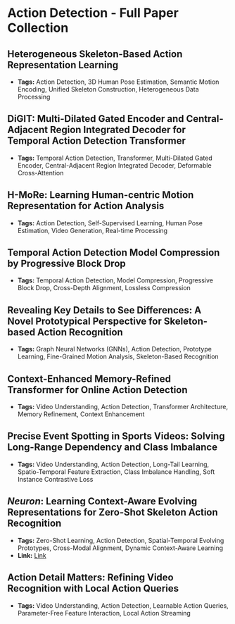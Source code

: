 # **Action Detection - Full Paper Collection**

## Heterogeneous Skeleton-Based Action Representation Learning
- **Tags:** Action Detection, 3D Human Pose Estimation, Semantic Motion Encoding, Unified Skeleton Construction, Heterogeneous Data Processing
## DiGIT: Multi-Dilated Gated Encoder and Central-Adjacent Region Integrated Decoder for Temporal Action Detection Transformer
- **Tags:** Temporal Action Detection, Transformer, Multi-Dilated Gated Encoder, Central-Adjacent Region Integrated Decoder, Deformable Cross-Attention
## H-MoRe: Learning Human-centric Motion Representation for Action Analysis
- **Tags:** Action Detection, Self-Supervised Learning, Human Pose Estimation, Video Generation, Real-time Processing
## Temporal Action Detection Model Compression by Progressive Block Drop
- **Tags:** Temporal Action Detection, Model Compression, Progressive Block Drop, Cross-Depth Alignment, Lossless Compression
## Revealing Key Details to See Differences: A Novel Prototypical Perspective for Skeleton-based Action Recognition
- **Tags:** Graph Neural Networks (GNNs), Action Detection, Prototype Learning, Fine-Grained Motion Analysis, Skeleton-Based Recognition
## Context-Enhanced Memory-Refined Transformer for Online Action Detection
- **Tags:** Video Understanding, Action Detection, Transformer Architecture, Memory Refinement, Context Enhancement
## Precise Event Spotting in Sports Videos: Solving Long-Range Dependency and Class Imbalance
- **Tags:** Video Understanding, Action Detection, Long-Tail Learning, Spatio-Temporal Feature Extraction, Class Imbalance Handling, Soft Instance Contrastive Loss
## $Neuron$: Learning Context-Aware Evolving Representations for Zero-Shot Skeleton Action Recognition
- **Tags:** Zero-Shot Learning, Action Detection, Spatial-Temporal Evolving Prototypes, Cross-Modal Alignment, Dynamic Context-Aware Learning
- **Link:** [Link](https://anonymous.4open.science/r/Neuron)

## Action Detail Matters: Refining Video Recognition with Local Action Queries
- **Tags:** Video Understanding, Action Detection, Learnable Action Queries, Parameter-Free Feature Interaction, Local Action Streaming
